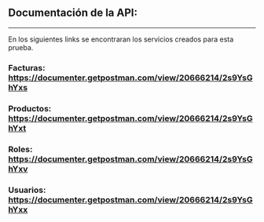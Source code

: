 ## Documentación de la API:
---
En los siguientes links se encontraran los servicios creados para esta prueba.
### Facturas: https://documenter.getpostman.com/view/20666214/2s9YsGhYxs
### Productos: https://documenter.getpostman.com/view/20666214/2s9YsGhYxt
### Roles: https://documenter.getpostman.com/view/20666214/2s9YsGhYxv
### Usuarios: https://documenter.getpostman.com/view/20666214/2s9YsGhYxx

